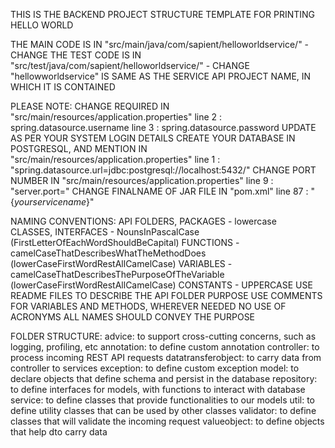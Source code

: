 THIS IS THE BACKEND PROJECT STRUCTURE TEMPLATE FOR PRINTING HELLO WORLD

THE MAIN CODE IS IN "src/main/java/com/sapient/helloworldservice/" - CHANGE
THE TEST CODE IS IN "src/test/java/com/sapient/helloworldservice/" - CHANGE
"hellowworldservice" IS SAME AS THE SERVICE API PROJECT NAME, IN WHICH IT IS CONTAINED

PLEASE NOTE:
CHANGE REQUIRED IN "src/main/resources/application.properties"
    line 2 : spring.datasource.username
    line 3 : spring.datasource.password
    UPDATE AS PER YOUR SYSTEM LOGIN DETAILS
CREATE YOUR DATABASE IN POSTGRESQL, AND MENTION IN "src/main/resources/application.properties"
    line 1 : "spring.datasource.url=jdbc:postgresql://localhost:5432/<YOUR DB NAME>"
CHANGE PORT NUMBER IN "src/main/resources/application.properties"
    line 9 : "server.port=<YOUR PORT NO>"
CHANGE FINALNAME OF JAR FILE IN "pom.xml"
    line 87 : "<finalName>{_yourservicename_}</finalName>"

NAMING CONVENTIONS:
API FOLDERS, PACKAGES - lowercase  
CLASSES, INTERFACES -   NounsInPascalCase (FirstLetterOfEachWordShouldBeCapital)
FUNCTIONS -             camelCaseThatDescribesWhatTheMethodDoes (lowerCaseFirstWordRestAllCamelCase)
VARIABLES -             camelCaseThatDescribesThePurposeOfTheVariable (lowerCaseFirstWordRestAllCamelCase)
CONSTANTS -             UPPERCASE
USE README FILES TO DESCRIBE THE API FOLDER PURPOSE
USE COMMENTS FOR VARIABLES AND METHODS, WHEREVER NEEDED
NO USE OF ACRONYMS
ALL NAMES SHOULD CONVEY THE PURPOSE

FOLDER STRUCTURE:
advice:                 to support cross-cutting concerns, such as logging, profiling, etc
annotation:             to define custom annotation
controller:             to process incoming REST API requests
datatransferobject:    to carry data from controller to services
exception:              to define custom exception
model:                  to declare objects that define schema and persist in the database
repository:             to define interfaces for models, with functions to interact with database
service:                to define classes that provide functionalities to our models
util:                   to define utility classes that can be used by other classes
validator:              to define classes that will validate the incoming request
valueobject:            to define objects that help dto carry data
